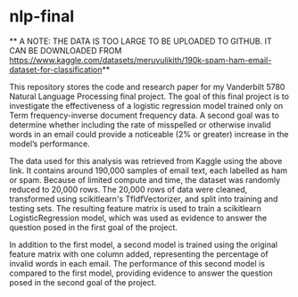 # nlp-final
** A NOTE: THE DATA IS TOO LARGE TO BE UPLOADED TO GITHUB. IT CAN BE DOWNLOADED FROM https://www.kaggle.com/datasets/meruvulikith/190k-spam-ham-email-dataset-for-classification**

This repository stores the code and research paper for my Vanderbilt 5780 Natural Language Processing final project. The goal of this final project is to investigate the effectiveness of a logistic regression model trained only on Term frequency-inverse document frequency data. A second goal was to determine whether including the rate of misspelled or otherwise invalid words in an email could provide a noticeable (2% or greater) increase in the model’s performance.

The data used for this analysis was retrieved from Kaggle using the above link. It contains around 190,000 samples of email text, each labelled as ham or spam. Because of limited compute and time, the dataset was randomly reduced to 20,000 rows. The 20,000 rows of data were cleaned, transformed using scikitlearn's TfIdfVectorizer, and split into training and testing sets. The resulting feature matrix is used to train a scikitlearn LogisticRegression model, which was used as evidence to answer the question posed in the first goal of the project.

In addition to the first model, a second model is trained using the original feature matrix with one column added, representing the percentage of invalid words in each email. The performance of this second model is compared to the first model, providing evidence to answer the question posed in the second goal of the project.
